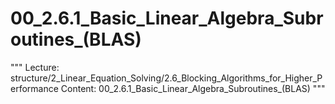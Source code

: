# 00_2.6.1_Basic_Linear_Algebra_Subroutines_(BLAS)

"""
Lecture: structure/2_Linear_Equation_Solving/2.6_Blocking_Algorithms_for_Higher_Performance
Content: 00_2.6.1_Basic_Linear_Algebra_Subroutines_(BLAS)
"""

